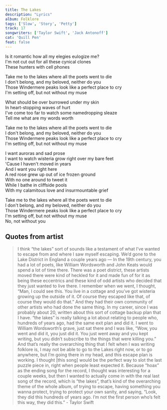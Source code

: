 ```yaml
---
title: The Lakes
description: "Lyrics"
album: Folklore
tags: ['Slow', 'Story', 'Petty']
track: 17
songwriters: ['Taylor Swift', 'Jack Antonoff']
cat: 'Quill Pen'
feat: false
---
```

<p className="verse-one">
Is it romantic how all my elegies eulogize me? <br />
I'm not cut out for all these cynical clones <br />
These hunters with cell phones <br />
</p>
<p className="chorus">
Take me to the lakes where all the poets went to die <br />
I don't belong, and my beloved, neither do you <br />
Those Windermere peaks look like a perfect place to cry <br />
I'm setting off, but not without my muse <br />
</p>
<p className="verse-two">
What should be over burrowed under my skin <br />
In heart-stopping waves of hurt <br />
I've come too far to watch some namedropping sleaze <br />
Tell me what are my words worth <br />
</p>
<p className="chorus">
Take me to the lakes where all the poets went to die <br />
I don't belong, and my beloved, neither do you <br />
Those Windermere peaks look like a perfect place to cry <br />
I'm setting off, but not without my muse <br />
</p>
<p className="bridge">
I want auroras and sad prose <br />
I want to watch wisteria grow right over my bare feet <br />
'Cause I haven't moved in years <br />
And I want you right here <br />
A red rose grew up out of ice frozen ground <br />
With no one around to tweet it <br />
While I bathe in cliffside pools <br />
With my calamitous love and insurmountable grief <br />
</p>
<p className="chorus">
Take me to the lakes where all the poets went to die <br />
I don't belong, and my beloved, neither do you <br />
Those Windermere peaks look like a perfect place to cry <br />
I'm setting off, but not without my muse <br />
No, not without you <br />
</p>


## Quotes from artist

<blockquote>
I think “the lakes” sort of sounds like a testament of what I’ve wanted to escape from and where I saw myself escaping. We’d gone to the Lake District in England a couple years ago — In the 19th century, you had a lot of poets, like William Wordsworth and John Keats would spend a lot of time there. There was a poet district, these artists moved there were kind of heckled for it and made fun of for it as being these eccentrics and these kind of odd artists who decided that they just wanted to live there. I remember when we went, I thought, “Man, I could see this. You live in a cottage and you’ve got wisteria growing up the outside of it. Of course they escaped like that, of course they would do that.” And they had their own community of other artists who had done the same thing. In my career, since I was probably about 20, written about this sort of cottage backup plan that I have. “the lakes” is really talking a lot about relating to people who, hundreds of years ago, had the same exit plan and did it. I went to William Wordsworth’s grave, just sat there and I was like, “Wow, you went and did it, you just did it. You just went away and you kept writing, but you didn’t subscribe to the things that were killing you.” And that’s really the overarching thing that I felt when I was writing folklore is, I may not be able to go to the Lakes right now, or to go anywhere, but I’m going there in my head, and this escape plan is working. I thought [this song] would be the perfect way to slot the last puzzle piece in, right when people least expected it. Because “hoax” as the ending song for the record, I thought was interesting for a couple weeks, but then I wanted to actually come in with the real last song of the record, which is “the lakes”, that’s kind of the overarching theme of the whole album, of trying to escape, having something you wanna protect, trying to protect your own sanity, and saying, “Look, they did this hundreds of years ago. I’m not the first person who’s felt this way, they did this.” - Taylor Swift
</blockquote>
